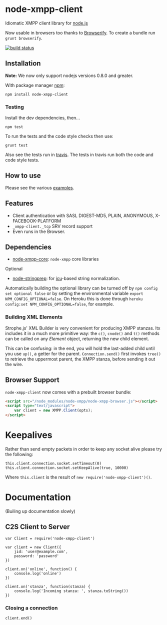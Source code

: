 # node-xmpp-client

Idiomatic XMPP client library for [node.js](http://nodejs.org/)

Now usable in browsers too thanks to [Browserify](https://github.com/substack/node-browserify). To create a bundle run `grunt browserify`.

[![build status](https://secure.travis-ci.org/node-xmpp/node-xmpp-client.png)](http://travis-ci.org/node-xmpp/node-xmpp-client)

## Installation

__Note:__ We now only support nodejs versions 0.8.0 and greater.

With package manager [npm](http://npmjs.org/):

    npm install node-xmpp-client

### Testing

Install the dev dependencies, then...

```npm test```

To run the tests and the code style checks then use:

```grunt test```

Also see the tests run in [travis](http://travis-ci.org/node-xmpp/node-xmpp-client). The tests in travis run both the code and code style tests.

## How to use

Please see the various [examples](https://github.com/astro/node-xmpp/tree/master/examples).

## Features

* Client authentication with SASL DIGEST-MD5, PLAIN, ANONYMOUS, X-FACEBOOK-PLATFORM
* `_xmpp-client._tcp` SRV record support
* Even runs in the Browser.

## Dependencies

* [node-xmpp-core](https://github.com/node-xmpp/ltx): `node-xmpp` core libraries

Optional

* [node-stringprep](http://github.com/node-xmpp/node-stringprep): for [icu](http://icu-project.org/)-based string normalization.

Automatically building the optional library can be turned off by `npm config set optional false` or by setting the environmental variable `export NPM_CONFIG_OPTIONAL=false`. On Heroku this is done through `heroku config:set NPM_CONFIG_OPTIONAL=false`, for example.

### Building XML Elements

Strophe.js' XML Builder is very convenient for producing XMPP
stanzas. ltx includes it in a much more primitive way: the
`c()`, `cnode()` and `t()` methods can be called on any *Element*
object, returning the new child element.

This can be confusing: in the end, you will hold the last-added child
until you use `up()`, a getter for the parent. `Connection.send()`
first invokes `tree()` to retrieve the uppermost parent, the XMPP
stanza, before sending it out the wire.

## Browser Support

`node-xmpp-client` now comes with a prebuilt browser bundle:

```html
<script src="/node_modules/node-xmpp/node-xmpp-browser.js"></script>
<script type="text/javascript">
    var client = new XMPP.Client(opts);
</script>
```

# Keepalives

Rather than send empty packets in order to keep any socket alive please try the following:

```
this.client.connection.socket.setTimeout(0)
this.client.connection.socket.setKeepAlive(true, 10000)
```

Where `this.client` is the result of `new require('node-xmpp-client')()`.

# Documentation

(Builing up documentation slowly)

## C2S Client to Server 

```
var Client = require('node-xmpp-client')

var client = new Client({
    jid: 'user@example.com',
    password: 'password'
})

client.on('online', function() {
    console.log('online')
})

client.on('stanza', function(stanza) {
    console.log('Incoming stanza: ', stanza.toString())
})
```

### Closing a connection

```
client.end()
```
